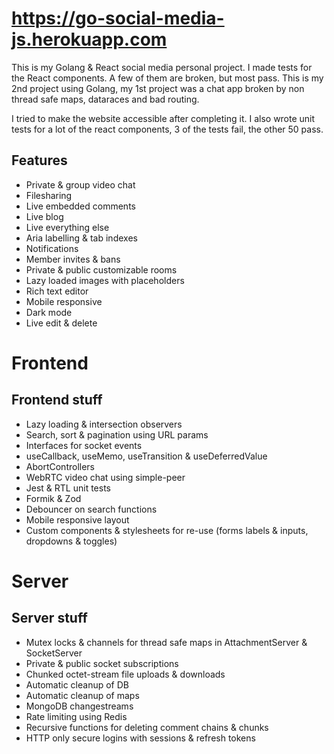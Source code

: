 # https://go-social-media-js.herokuapp.com

This is my Golang & React social media personal project. I made tests for the React components. A few of them are broken, but most pass. This is my 2nd project using Golang, my 1st project was a chat app broken by non thread safe maps, dataraces and bad routing.

I tried to make the website accessible after completing it. I also wrote unit tests for a lot of the react components, 3 of the tests fail, the other 50 pass.

## Features

- Private & group video chat
- Filesharing
- Live embedded comments
- Live blog
- Live everything else
- Aria labelling & tab indexes
- Notifications
- Member invites & bans
- Private & public customizable rooms
- Lazy loaded images with placeholders
- Rich text editor
- Mobile responsive
- Dark mode
- Live edit & delete

# Frontend

## Frontend stuff

- Lazy loading & intersection observers
- Search, sort & pagination using URL params
- Interfaces for socket events
- useCallback, useMemo, useTransition & useDeferredValue
- AbortControllers
- WebRTC video chat using simple-peer
- Jest & RTL unit tests
- Formik & Zod
- Debouncer on search functions
- Mobile responsive layout
- Custom components & stylesheets for re-use (forms labels & inputs, dropdowns & toggles)

# Server

## Server stuff

- Mutex locks & channels for thread safe maps in AttachmentServer & SocketServer
- Private & public socket subscriptions
- Chunked octet-stream file uploads & downloads
- Automatic cleanup of DB
- Automatic cleanup of maps
- MongoDB changestreams
- Rate limiting using Redis
- Recursive functions for deleting comment chains & chunks
- HTTP only secure logins with sessions & refresh tokens
